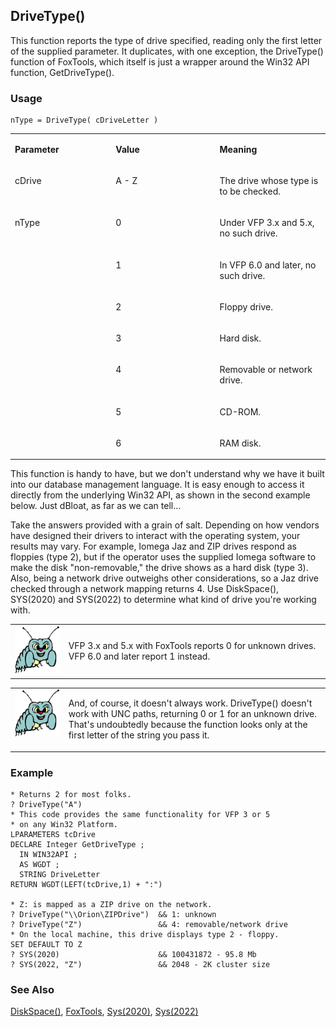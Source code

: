 ## DriveType()

This function reports the type of drive specified, reading only the first letter of the supplied parameter. It duplicates, with one exception, the DriveType() function of FoxTools, which itself is just a wrapper around the Win32 API function, GetDriveType().

### Usage

```foxpro
nType = DriveType( cDriveLetter )
```
<table>
<tr>
  <td width="32%" valign="top">
  <p><b>Parameter</b></p>
  </td>
  <td width="23%" valign="top">
  <p><b>Value</b></p>
  </td>
  <td width="45%" valign="top">
  <p><b>Meaning</b></p>
  </td>
 </tr>
<tr>
  <td width="32%" valign="top">
  <p>cDrive</p>
  </td>
  <td width="23%" valign="top">
  <p>A - Z</p>
  </td>
  <td width="45%" valign="top">
  <p>The drive whose type is to be checked.</p>
  </td>
 </tr>
<tr>
  <td width="32%" rowspan="7" valign="top">
  <p>nType</p>
  </td>
  <td width="23%" valign="top">
  <p>0</p>
  </td>
  <td width="45%" valign="top">
  <p>Under VFP 3.x and 5.x, no such drive.</p>
  </td>
 </tr>
<tr>
  <td width="33%" valign="top">
  <p>1</p>
  </td>
  <td width="67%" valign="top">
  <p>In VFP 6.0 and later, no such drive.</p>
  </td>
 </tr>
<tr>
  <td width="33%" valign="top">
  <p>2</p>
  </td>
  <td width="67%" valign="top">
  <p>Floppy drive.</p>
  </td>
 </tr>
<tr>
  <td width="33%" valign="top">
  <p>3</p>
  </td>
  <td width="67%" valign="top">
  <p>Hard disk.</p>
  </td>
 </tr>
<tr>
  <td width="33%" valign="top">
  <p>4</p>
  </td>
  <td width="67%" valign="top">
  <p>Removable or network drive.</p>
  </td>
 </tr>
<tr>
  <td width="33%" valign="top">
  <p>5</p>
  </td>
  <td width="67%" valign="top">
  <p>CD-ROM.</p>
  </td>
 </tr>
<tr>
  <td width="33%" valign="top">
  <p>6</p>
  </td>
  <td width="67%" valign="top">
  <p>RAM disk.</p>
  </td>
 </tr>
</table>

This function is handy to have, but we don't understand why we have it built into our database management language. It is easy enough to access it directly from the underlying Win32 API, as shown in the second example below. Just dBloat, as far as we can tell...

Take the answers provided with a grain of salt. Depending on how vendors have designed their drivers to interact with the operating system, your results may vary. For example, Iomega Jaz and ZIP drives respond as floppies (type 2), but if the operator uses the supplied Iomega software to make the disk "non-removable," the drive shows as a hard disk (type 3). Also, being a network drive outweighs other considerations, so a Jaz drive checked through a network mapping returns 4. Use DiskSpace(), SYS(2020) and SYS(2022) to determine what kind of drive you're working with.

<table>
<tr>
  <td width="17%" valign="top">
<img width="95" height="77" src="bug.gif">
  </td>
  <td width="83%">
  <p>VFP 3.x and 5.x with FoxTools reports 0 for unknown drives. VFP 6.0 and later report 1 instead.</p>
  </td>
 </tr>
</table>

<table>
<tr>
  <td width="17%" valign="top">
<img width="95" height="77" src="bug.gif">
  </td>
  <td width="83%">
  <p>And, of course, it doesn't always work. DriveType() doesn't work with UNC paths, returning 0 or 1 for an unknown drive. That's undoubtedly because the function looks only at the first letter of the string you pass it.</p>
  </td>
 </tr>
</table>

### Example

```foxpro
* Returns 2 for most folks.
? DriveType("A")
* This code provides the same functionality for VFP 3 or 5
* on any Win32 Platform.
LPARAMETERS tcDrive
DECLARE Integer GetDriveType ;
  IN WIN32API ;
  AS WGDT ;
  STRING DriveLetter
RETURN WGDT(LEFT(tcDrive,1) + ":")

* Z: is mapped as a ZIP drive on the network.
? DriveType("\\Orion\ZIPDrive")  && 1: unknown
? DriveType("Z")                 && 4: removable/network drive
* On the local machine, this drive displays type 2 - floppy.
SET DEFAULT TO Z
? SYS(2020)                      && 100431872 - 95.8 Mb
? SYS(2022, "Z")                 && 2048 - 2K cluster size
```
### See Also

[DiskSpace()](s4g118.md), [FoxTools](s4g450.md), [Sys(2020)](s4g118.md), [Sys(2022)](s4g118.md)